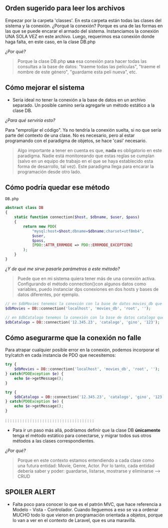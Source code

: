 ## Orden sugerido para leer los archivos

Empezar por la carpeta 'classes'.
En esta carpeta están todas las clases del sistema y la conexión. ¿Porqué la conexión? Porque es una de las formas en las que se puede encarar el armado del sistema. Instanciamos la conexión UNA SOLA VEZ en este archivo. Luego, requerimos esa conexión donde haga falta, en este caso, en la clase DB.php

*¿Por qué?*

> Porque la clase DB.php **usa** esa conexión para hacer todas las consultas a la base de datos: "traeme todas las películas", "traeme el nombre de este género", "guardame esta peli nueva", etc.


## Cómo mejorar el sistema

- Sería ideal no tener la conexión a la base de datos en un archivo separado. Un posible camino sería agregarle un método estático a la clase DB.

*¿Para qué serviría esto?*

Para "emprolijar el código". Ya no tendría la conexión suelta, si no que sería parte del contexto de una clase. No es necesario, pero al estar programando con el paradigma de objetos, se hace 'casi' necesario.

> Algo importante a tener en cuenta es que, **nada** es obligatorio en este paradigma. Nadie está monitoreando que estas reglas se cumplan (salvo en un equipo de trabajo en el que se haya establecido esta forma de desarrollo, tal vez). Este paradigma llega para encarar la programación desde otro lado.


## Cómo podría quedar ese método

`DB.php`

```php
abstract class DB
{
    static function connection($host, $dbname, $user, $pass)
    {
        return new PDO(
            "mysql:host=$host;dbname=$dbname;charset=utf8mb4",
            $user,
            $pass,
            [PDO::ATTR_ERRMODE => PDO::ERRMODE_EXCEPTION]
        );
    }
}
```

*¿Y de qué me sirve pasarle parámetros a este método?*

> Puede que en mi sistema quiera tener más de una conexión activa. Configurando el método connection()con algunos datos como variables, puedo instanciar dps conexiones en dos hosts y bases de datos diferentes, por ejemplo.

```php
// en $dbMovies tenemos la conexión con la base de datos movies_db que vive en localhost, que es lo mismo que poner 127.0.0.1 que es la dirección ip local de la pc
$dbMovies = DB::connection('localhost', 'movies_db', 'root', '');

// en $dbCatalogo tenemos la conexión con la base de datos catalogo que vive en otra dirección ip
$dbCatalogo = DB::connection('12.345.23', 'catalogo', 'gino', '123');
```

## Cómo asegurarme que la conexión no falle

Para atrapar cualquier posible error en la conexión, podemos incorporar el try/catch en cada instancia de PDO que necesitemos:

```php
try {
    $dbMovies = DB::connection('localhost', 'movies_db', 'root', '');
} catch(PDOException $e) {
    echo $e->getMessage();
}

try {
    $dbCatalogo = DB::connection('12.345.23', 'catalogo', 'gino', '123');
} catch(PDOException $e) {
    echo $e->getMessage();
}
```

: : : : : : : : : : : : : : : : : : : : : : : : : : : : : : : : : : : : 


- Para ir un paso más allá, podríamos definir que la clase DB **únicamente** tenga el método estático para conectarse, y migrar todos sus otros métodos a las clases correspondientes.

*¿Por qué?*

> Porque en este contexto estamos entendiendo a cada clase como una futura entidad: Movie, Genre, Actor. Por lo tanto, cada entidad debería saber y poder: guardarse, listarse, mostrarse y eliminarse --> CRUD

## SPOILER ALERT

- Falta poco para conocer lo que es el patrón MVC, que hace referencia a Modelo - Vista - Controlador.
Cuando lleguemos a eso se va a ordenar MUCHO todo lo que vieron en programación orientada a objetos, porque lo van a ver en el contexto de Laravel, que es una maravilla.



